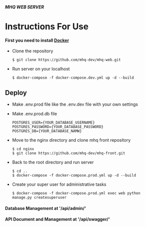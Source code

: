 <b><i> MHQ WEB SERVER </i></b>

# Instructions For Use

#### First you need to install [Docker](https://docs.docker.com/get-docker/)

- Clone the repository

    ```shell script
    $ git clone https://github.com/mhq-dev/mhq-web.git
    ```
- Run server on your localhost
    
    ```shell script
    $ docker-compose -f docker-compose.dev.yml up -d --build
    ```
 
## Deploy

- Make .env.prod file like the .env.dev file with your own settings

- Make .env.prod.db file
   
    ```shell script
    POSTGRES_USER={YOUR_DATABASE_USERNAME}
    POSTGRES_PASSWORD={YOUR_DATABASE_PASSWORD}
    POSTGRES_DB={YOUR_DATABASE_NAMW}
    ```
- Move to the nginx directory and clone mhq front repository
    
    ```shell script
    $ cd nginx
    $ git clone https://github.com/mhq-dev/mhq-front.git
    ``` 
- Back to the root directory and run server

    ```shell script
    $ cd ..
    $ docker-compose -f docker-compose.prod.yml up -d --build
    ```

- Create your super user for administrative tasks
    
    ```shell script
    $ docker-compose -f docker-compose.prod.yml exec web python manage.py createsuperuser
    ```

#### Database Management at '/api/admin/'

#### API Document and Management at '/api/swagger/'
